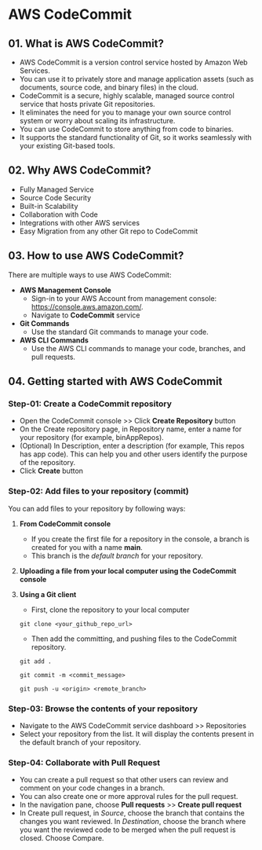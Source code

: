 # AWS CodeCommit

## 01. What is AWS CodeCommit?

- AWS CodeCommit is a version control service hosted by Amazon Web Services.
- You can use it to privately store and manage application assets (such as documents, source code, and binary files) in the cloud.
- CodeCommit is a secure, highly scalable, managed source control service that hosts private Git repositories.
- It eliminates the need for you to manage your own source control system or worry about scaling its infrastructure.
- You can use CodeCommit to store anything from code to binaries.
- It supports the standard functionality of Git, so it works seamlessly with your existing Git-based tools.

## 02. Why AWS CodeCommit?

- Fully Managed Service
- Source Code Security
- Built-in Scalability
- Collaboration with Code
- Integrations with other AWS services
- Easy Migration from any other Git repo to CodeCommit

## 03. How to use AWS CodeCommit?

There are multiple ways to use AWS CodeCommit:

- **AWS Management Console**
  - Sign-in to your AWS Account from management console: https://console.aws.amazon.com/.
  - Navigate to **CodeCommit** service
- **Git Commands**
  - Use the standard Git commands to manage your code.
- **AWS CLI Commands**
  - Use the AWS CLI commands to manage your code, branches, and pull requests.

## 04. Getting started with AWS CodeCommit

### Step-01: Create a CodeCommit repository

- Open the CodeCommit console >> Click **Create Repository** button
- On the Create repository page, in Repository name, enter a name for your repository (for example, binAppRepos).
- (Optional) In Description, enter a description (for example, This repos has app code). This can help you and other users identify the purpose of the repository.
- Click **Create** button

### Step-02: Add files to your repository (commit)

You can add files to your repository by following ways:

1. **From CodeCommit console**
   - If you create the first file for a repository in the console, a branch is created for you with a name **main**.
   - This branch is the _default branch_ for your repository.
2. **Uploading a file from your local computer using the CodeCommit console**

3. **Using a Git client**

   - First, clone the repository to your local computer

   ```
   git clone <your_github_repo_url>
   ```

   - Then add the committing, and pushing files to the CodeCommit repository.

   ```
   git add .

   git commit -m <commit_message>

   git push -u <origin> <remote_branch>
   ```

### Step-03: Browse the contents of your repository

- Navigate to the AWS CodeCommit service dashboard >> Repositories
- Select your repository from the list. It will display the contents present in the default branch of your repository.

### Step-04: Collaborate with Pull Request

- You can create a pull request so that other users can review and comment on your code changes in a branch.
- You can also create one or more approval rules for the pull request.
- In the navigation pane, choose **Pull requests** >> **Create pull request**
- In Create pull request, in _Source_, choose the branch that contains the changes you want reviewed. In _Destination_, choose the branch where you want the reviewed code to be merged when the pull request is closed. Choose Compare.
